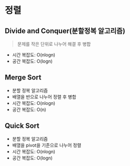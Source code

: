 # 정렬

## Divide and Conquer(분할정복 알고리즘)

> 문제를 작은 단위로 나누어 해결 후 병합

- 시간 복잡도: O(nlogn)
- 공간 복잡도: O(logn)

## Merge Sort

- 분할 정복 알고리즘
- 배열을 반으로 나누어 정렬 후 병합
- 시간 복잡도: O(nlogn)
- 공간 복잡도: O(n)

## Quick Sort

- 분할 정복 알고리즘
- 배열을 pivot을 기준으로 나누어 정렬
- 시간 복잡도: O(nlogn)
- 공간 복잡도: O(logn)
